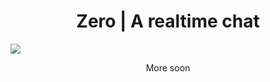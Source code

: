 <h1 align='center'>Zero | A realtime chat</h1>

<img src="https://github.com/jonasdevzero/MediaHub/blob/master/projects/zero/chat.PNG" align="center" />

<p align='center'>More soon</p>
